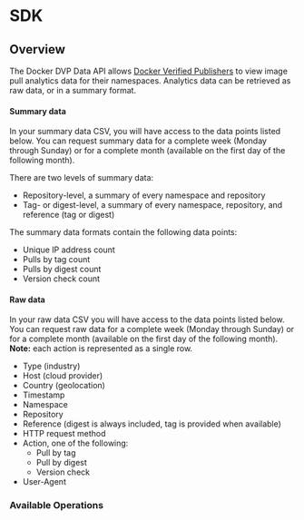 # SDK

## Overview

The Docker DVP Data API allows [Docker Verified Publishers](https://docs.docker.com/docker-hub/publish/) to view image pull analytics data for their namespaces. Analytics data can be retrieved as raw data, or in a summary format.
  
#### Summary data

In your summary data CSV, you will have access to the data points listed below. You can request summary data for a complete week (Monday through Sunday) or for a complete month (available on the first day of the following month). 

There are two levels of summary data:

- Repository-level, a summary of every namespace and repository
- Tag- or digest-level, a summary of every namespace, repository, and reference
  (tag or digest)

 The summary data formats contain the following data points:

- Unique IP address count
- Pulls by tag count
- Pulls by digest count
- Version check count

#### Raw data

In your raw data CSV you will have access to the data points listed below. You can request raw data for a complete week (Monday through Sunday) or for a complete month (available on the first day of the following month). **Note:** each action is represented as a single row.

- Type (industry)
- Host (cloud provider)
- Country (geolocation)
- Timestamp
- Namespace
- Repository
- Reference (digest is always included, tag is provided when available)
- HTTP request method
- Action, one of the following:
  - Pull by tag
  - Pull by digest
  - Version check
- User-Agent


### Available Operations

